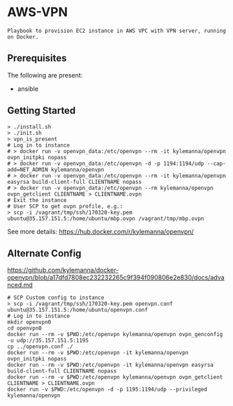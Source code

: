 # AWS-VPN
	Playbook to provision EC2 instance in AWS VPC with VPN server, running on Docker.
	
## Prerequisites
The following are present:

- ansible


## Getting Started

```
> ./install.sh
> ./init.sh
> vpn_is_present
# Log in to instance
# > docker run -v openvpn_data:/etc/openvpn --rm -it kylemanna/openvpn ovpn_initpki nopass
# > docker run -v openvpn_data:/etc/openvpn -d -p 1194:1194/udp --cap-add=NET_ADMIN kylemanna/openvpn
# > docker run -v openvpn_data:/etc/openvpn --rm -it kylemanna/openvpn easyrsa build-client-full CLIENTNAME nopass
# > docker run -v openvpn_data:/etc/openvpn --rm kylemanna/openvpn ovpn_getclient CLIENTNAME > CLIENTNAME.ovpn
# Exit the instance
# User SCP to get ovpn profile, e.g.:
> scp -i /vagrant/tmp/ssh/170320-key.pem ubuntu@35.157.151.5:/home/ubuntu/mbp.ovpn /vagrant/tmp/mbp.ovpn
```

See more details: https://hub.docker.com/r/kylemanna/openvpn/

## Alternate Config
https://github.com/kylemanna/docker-openvpn/blob/a17dfd7808ec232232265c9f394f090806e2e830/docs/advanced.md

```
# SCP Custom config to instance
> scp -i /vagrant/tmp/ssh/170320-key.pem openvpn.conf ubuntu@35.157.151.5:/home/ubuntu/openvpn.conf
# Log in to instance
mkdir openvpn0
cd openvpn0
docker run --rm -v $PWD:/etc/openvpn kylemanna/openvpn ovpn_genconfig -u udp://35.157.151.5:1195
cp ../openvpn.conf ./
docker run --rm -v $PWD:/etc/openvpn -it kylemanna/openvpn ovpn_initpki nopass
docker run --rm -v $PWD:/etc/openvpn -it kylemanna/openvpn easyrsa build-client-full CLIENTNAME nopass
docker run --rm -v $PWD:/etc/openvpn kylemanna/openvpn ovpn_getclient CLIENTNAME > CLIENTNAME.ovpn
docker run -v $PWD:/etc/openvpn -d -p 1195:1194/udp --privileged kylemanna/openvpn


```